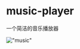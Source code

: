 # music-player
一个简洁的音乐播放器

!["music"]("https://github.com/Rcyan/music-player/blob/master/img/music.jpg")
 
